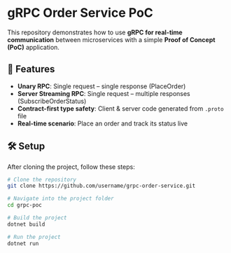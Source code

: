 # gRPC Order Service PoC  

This repository demonstrates how to use **gRPC for real-time communication** between microservices with a simple **Proof of Concept (PoC)** application.  

## 🚀 Features  
- **Unary RPC**: Single request – single response (PlaceOrder)  
- **Server Streaming RPC**: Single request – multiple responses (SubscribeOrderStatus)  
- **Contract-first type safety**: Client & server code generated from `.proto` file  
- **Real-time scenario**: Place an order and track its status live  

## 🛠️ Setup  
After cloning the project, follow these steps:  

```bash
# Clone the repository
git clone https://github.com/username/grpc-order-service.git

# Navigate into the project folder
cd grpc-poc

# Build the project
dotnet build

# Run the project
dotnet run
